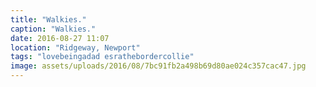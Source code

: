 ```yaml
---
title: "Walkies."
caption: "Walkies."
date: 2016-08-27 11:07
location: "Ridgeway, Newport"
tags: "lovebeingadad esrathebordercollie"
image: assets/uploads/2016/08/7bc91fb2a498b69d80ae024c357cac47.jpg
---
```

